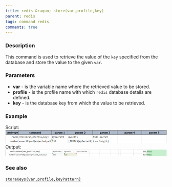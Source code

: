 ```yaml
---
title: redis &raquo; store(var,profile,key)
parent: redis
tags: command redis
comments: true
---
```


### Description
This command is used to retrieve the value of the `key` specified from the database and store the value to the given `var`.

### Parameters
- **var** - is the variable name where the retrieved value to be stored. 
- **profile** - is the profile name with which `redis` database details are defined.
- **key** - is the database key from which the value to be retrieved.

### Example
Script:
![](image/store_01.png)
Output:
![](image/store_02.png)
### See also

[`storeKeys(var,profile,keyPattern)`](storeKeys(var,profile,keyPattern))